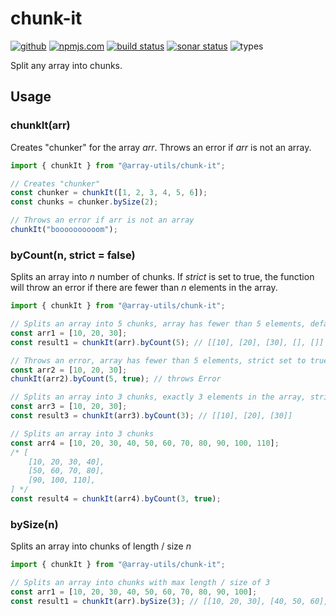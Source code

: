 # chunk-it

[<img alt="github" src="https://img.shields.io/badge/github-jammymalina/chunk--it-8da0cb?style=for-the-badge&labelColor=555555&logo=github">](https://github.com/jammymalina/chunk-it)
[<img alt="npmjs.com" src="https://img.shields.io/npm/v/@array-utils/chunk-it?logo=npm&style=for-the-badge&color=fc8d62&logo=npm">](https://www.npmjs.com/package/@array-utils/chunk-it)
[<img alt="build status" src="https://img.shields.io/github/workflow/status/jammymalina/chunk-it/CI?style=for-the-badge">](https://github.com/jammymalina/chunk-it/actions?query=branch%3Amaster)
[<img alt="sonar status" src="https://img.shields.io/sonar/quality_gate/jammymalina_chunk-it?logo=sonarcloud&server=https%3A%2F%2Fsonarcloud.io&style=for-the-badge">](https://sonarcloud.io/dashboard?id=jammymalina_chunk-it)
<img alt="types" src="https://shields-staging.herokuapp.com/npm/types/typescript?logo=typescript&style=for-the-badge">

Split any array into chunks.

## Usage

### chunkIt(arr)

Creates "chunker" for the array _arr_. Throws an error if _arr_ is not an array.

```javascript
import { chunkIt } from "@array-utils/chunk-it";

// Creates "chunker"
const chunker = chunkIt([1, 2, 3, 4, 5, 6]);
const chunks = chunker.bySize(2);

// Throws an error if arr is not an array
chunkIt("boooooooooom");
```

### byCount(n, strict = false)

Splits an array into _n_ number of chunks. If _strict_ is set to true, the function will throw an error if there are fewer than _n_ elements in the array.

```javascript
import { chunkIt } from "@array-utils/chunk-it";

// Splits an array into 5 chunks, array has fewer than 5 elements, default strict => false
const arr1 = [10, 20, 30];
const result1 = chunkIt(arr).byCount(5); // [[10], [20], [30], [], []]

// Throws an error, array has fewer than 5 elements, strict set to true
const arr2 = [10, 20, 30];
chunkIt(arr2).byCount(5, true); // throws Error

// Splits an array into 3 chunks, exactly 3 elements in the array, strict set to true
const arr3 = [10, 20, 30];
const result3 = chunkIt(arr3).byCount(3); // [[10], [20], [30]]

// Splits an array into 3 chunks
const arr4 = [10, 20, 30, 40, 50, 60, 70, 80, 90, 100, 110];
/* [
    [10, 20, 30, 40],
    [50, 60, 70, 80],
    [90, 100, 110],
] */
const result4 = chunkIt(arr4).byCount(3, true);
```

### bySize(n)

Splits an array into chunks of length / size _n_

```javascript
import { chunkIt } from "@array-utils/chunk-it";

// Splits an array into chunks with max length / size of 3
const arr1 = [10, 20, 30, 40, 50, 60, 70, 80, 90, 100];
const result1 = chunkIt(arr).bySize(3); // [[10, 20, 30], [40, 50, 60], [70, 80, 90], [100]]
```
